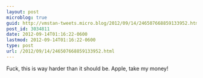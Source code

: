 ```yaml
---
layout: post
microblog: true
guid: http://vmstan-tweets.micro.blog/2012/09/14/246507668859133952.html
post_id: 3034811
date: 2012-09-14T01:16:22-0600
lastmod: 2012-09-14T01:16:22-0600
type: post
url: /2012/09/14/246507668859133952.html
---
```

Fuck, this is way harder than it should be. Apple, take my money!
